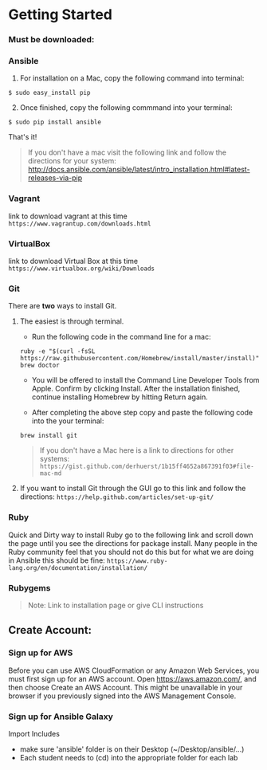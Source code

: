 # Getting Started

### Must be downloaded:

### Ansible
1. For installation on a Mac, copy the following command into terminal: 

```console
$ sudo easy_install pip
```

2. Once finished, copy the following commmand into your terminal: 

```console
$ sudo pip install ansible
```

That's it!

>If you don't have a mac visit the following link and follow the directions for your system:
http://docs.ansible.com/ansible/latest/intro_installation.html#latest-releases-via-pip

### Vagrant
link to download vagrant at this time `https://www.vagrantup.com/downloads.html`

### VirtualBox
link to download Virtual Box at this time `https://www.virtualbox.org/wiki/Downloads`

### Git
There are **two** ways to install Git. 

1. The easiest is through terminal. 

    - Run the following code in the command line for a mac:
        
    ```console
    ruby -e "$(curl -fsSL https://raw.githubusercontent.com/Homebrew/install/master/install)" brew doctor
    ```

    - You will be offered to install the Command Line Developer Tools from Apple. Confirm by clicking Install. After the installation finished, continue installing Homebrew by hitting Return again.

    - After completing the above step copy and paste the following code into the your terminal: 
        
    ```console
    brew install git
    ```
        
    >If you don't have a Mac here is a link to directions for other systems:
    `https://gist.github.com/derhuerst/1b15ff4652a867391f03#file-mac-md`

2. If you want to install Git through the GUI go to this link and follow the directions:
`https://help.github.com/articles/set-up-git/`


### Ruby

Quick and Dirty way to install Ruby go to the following link and scroll down the page
until you see the directions for package install. Many people in the Ruby community feel that you should
not do this but for what we are doing in Ansible this should be fine: 
`https://www.ruby-lang.org/en/documentation/installation/`

### Rubygems

> Note: Link to installation page or give CLI instructions 

## Create Account:

### Sign up for AWS

Before you can use AWS CloudFormation or any Amazon Web Services, you must first sign up for an AWS account. Open https://aws.amazon.com/, and then choose Create an AWS Account. This might be unavailable in your browser if you previously signed into the AWS Management Console.

### Sign up for Ansible Galaxy

Import Includes

- make sure 'ansible' folder is on their Desktop (~/Desktop/ansible/...)
- Each student needs to (cd) into the appropriate folder for each lab

